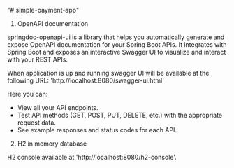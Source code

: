 "# simple-payment-app" 

1. OpenAPI documentation

springdoc-openapi-ui is a library that helps you automatically generate and 
expose OpenAPI documentation for your Spring Boot APIs. 
It integrates with Spring Boot and exposes an interactive Swagger UI 
to visualize and interact with your REST APIs.

When application is up and running swagger UI will be available at the following URL: 
'http://localhost:8080/swagger-ui.html'

Here you can:

* View all your API endpoints.
* Test API methods (GET, POST, PUT, DELETE, etc.) with the appropriate request data.
* See example responses and status codes for each API.

2. H2 in memory database

H2 console available at 'http://localhost:8080/h2-console'.